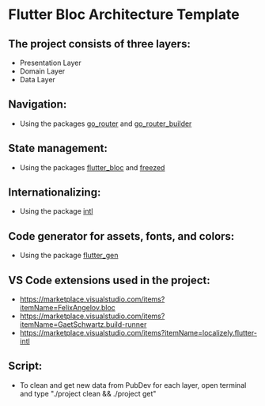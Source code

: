 # Flutter Bloc Architecture Template

## The project consists of three layers:
- Presentation Layer
- Domain Layer
- Data Layer

## Navigation:
- Using the packages [go_router](https://pub.dev/packages/go_router) and [go_router_builder](https://pub.dev/packages/go_router_builder)

## State management:
- Using the packages [flutter_bloc](https://pub.dev/packages/flutter_bloc) and [freezed](https://pub.dev/packages/freezed)

## Internationalizing:
- Using the package [intl](https://pub.dev/packages/intl)

## Code generator for assets, fonts, and colors:
- Using the package [flutter_gen](https://pub.dev/packages/flutter_gen)

## VS Code extensions used in the project:
- https://marketplace.visualstudio.com/items?itemName=FelixAngelov.bloc
- https://marketplace.visualstudio.com/items?itemName=GaetSchwartz.build-runner
- https://marketplace.visualstudio.com/items?itemName=localizely.flutter-intl

## Script:
- To clean and get new data from PubDev for each layer, open terminal and type "./project clean && ./project get"
